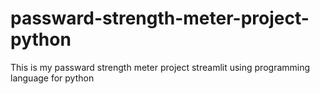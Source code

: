 # passward-strength-meter-project-python
This is my passward strength meter project streamlit  using programming language for python
